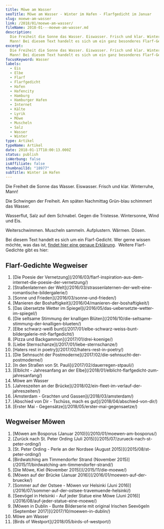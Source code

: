 ```yaml
---
title: Möwe am Wasser
seoTitle: Möwe am Wasser - Winter im Hafen - Flarfgedicht im Januar
slug: moewe-am-wasser
link: /2018/01/moewe-am-wasser/
fileName: 2018-01---moewe-am-wasser.md
description:
  Die Freiheit die Sonne das Wasser. Eiswasser. Frisch und klar. Winter-Ruhe,
  Mann! Bei diesem Text handelt es sich um ein ganz besonderes Flarf-Gedicht.
excerpt:
  Die Freiheit die Sonne das Wasser. Eiswasser. Frisch und klar. Winter-Ruhe,
  Mann! Bei diesem Text handelt es sich um ein ganz besonderes Flarf-Gedicht.
focusKeyword: Wasser
labels:
  - Eis
  - Elbe
  - Flarf
  - Flarfgedicht
  - Hafen
  - Hafencity
  - Hamburg
  - Hamburger Hafen
  - Internet
  - Kälte
  - Lyrik
  - Möwe
  - Muscheln
  - Salz
  - Wasser
  - Winter
type: Artikel
typeName: Artikel
date: 2018-01-17T18:00:13.000Z
status: publish
isWerbung: false
isAffiliate: false
thumbnailId: "18977"
subTitle: Winter im Hafen
---
```


Die Freiheit die Sonne das Wasser. Eiswasser. Frisch und klar. Winterruhe, Mann!

Die Schwingen der Freiheit. Am späten Nachmittag Grün-blau schimmert das Wasser.

Wasserflut, Salz auf dem Schnabel. Gegen die Tristesse. Wintersonne, Wind und
Eis.

Weiterschwimmen. Muscheln sammeln. Aufplustern. Wärmen. Dösen.

Bei diesem Text handelt es sich um ein Flarf-Gedicht. Wer gerne wissen möchte,
was das ist,
[findet hier eine genaue Erklärung](/2016/03/flarf-inspiration-aus-dem-internet-die-poesie-der-vernetzung/).
 Weitere Flarf-Gedichte gibt es hier:

## Flarf-Gedichte Wegweiser

<ol>
    <li> [Die Poesie der Vernetzung](/2016/03/flarf-inspiration-aus-dem-internet-die-poesie-der-vernetzung/) </li>
    <li> [Straßenlaternen der Welt](/2016/03/strassenlaternen-der-welt-eine-romantische-bildergalerie/) </li>
    <li> [Sonne und Frieden](/2016/03/sonne-und-frieden/) </li>
    <li> [Manieren der Boshaftigkeit](/2016/04/manieren-der-boshaftigkeit/) </li>
    <li> [Das übersetzte Wetter im Spiegel](/2016/05/das-uebersetzte-wetter-im-spiegel/) </li>
    <li> [Die seltsame Stimmung der knalligen Blüten](/2016/10/die-seltsame-stimmung-der-knalligen-blueten/) </li>
    <li> [Elbe schwarz-weiß bunt](/2017/01/elbe-schwarz-weiss-bunt-bildergalerie-mit-flarfgedicht/) </li>
    <li> [Pizza und Backgammon](/2017/01/drei-koenige/) </li>
    <li> [Liebe Sternschanze](/2017/01/liebe-sternschanze/) </li>
    <li> [Haters rest in poetry](/2017/02/haters-rest-in-poetry/) </li>
    <li> [Die Sehnsucht der Postmoderne](/2017/02/die-sehnsucht-der-postmoderne/) </li>
    <li> [In den Straßen von St. Pauli](/2017/02/dauerregen-stpauli/) </li>
    <li> [Elblicht - Jahresanfang an der Elbe](/2018/01/elblicht-flarfgedicht-zum-jahresanfang/) </li>
    <li>Möwe am Wasser</li>
    <li> [Jahreszeiten an der Brücke](/2018/02/ein-fleet-im-verlauf-der-jahreszeiten/) </li>
    <li> [Amsterdam - Grachten und Gassen](/2018/03/amsterdam/) </li>
    <li> [Abschied von Dir - Tschüss, mach es gut](/2018/04/abschied-von-dir/) </li>
    <li> [Erster Mai - Gegensätze](/2018/05/erster-mai-gegensaetze/) </li>
</ol>

## Wegweiser Möwen

<ol>
    <li> [Möwen am Bosporus (Januar 2010)](/2010/01/moewen-am-bosporus/) </li>
    <li> [Zurück nach St. Peter Ording (Juli 2015)](/2015/07/zurueck-nach-st-peter-ording/) </li>
    <li> [St. Peter Ording - Perle an der Nordsee (August 2015)](/2015/08/st-peter-ording/) </li>
    <li> [Birdwatching am Timmendorfer Strand (November 2015)](/2015/11/birdwatching-am-timmendorfer-strand/) </li>
    <li> [Die Möwe, Kiel (November 2015)](/2015/11/die-moewe/) </li>
    <li> [Möwen auf der Brücke (Januar 2016)](/2016/01/moewen-auf-der-bruecke/) </li>
    <li> [Sommer auf der Ostsee - Möwen vor Helsinki (Juni 2016)](/2016/07/sommer-auf-der-ostsee-travemuende-helsinki/) </li>
    <li> [Seevögel in Helsinki - Auf jeder Statue eine Möwe (Juni 2016)](/2016/08/auf-jeder-statue-eine-moewe/) </li>
    <li> [Möwen in Dublin - Bunte Bilderserie mit original Irischen Seevögeln (September 2017)](/2017/10/moewen-in-dublin/) </li>
    <li>Möwe am Wasser</li>
    <li> [Birds of Westport](/2018/05/birds-of-westport/) </li>
</ol>
